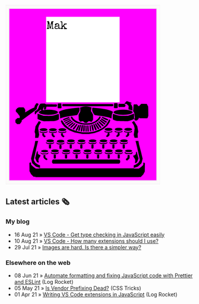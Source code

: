 ![quote](img/quote.gif)

## Latest articles 🗞️

### My blog

<!-- BLOG:START -->
 - 16 Aug 21 » [VS Code - Get type checking in JavaScript easily](https://roboleary.net/2021/08/16/vscode-type-checking-for-javascript.html)
 - 10 Aug 21 » [VS Code - How many extensions should I use?](https://roboleary.net/2021/08/10/vscode-how-many-extensions-should-i-use.html)
 - 29 Jul 21 » [Images are hard. Is there a simpler way?](https://roboleary.net/2021/07/29/simpler-images.html)<!-- BLOG:END -->

### Elsewhere on the web

 - 08 Jun 21 » [Automate formatting and fixing JavaScript code with Prettier and ESLint](https://blog.logrocket.com/automate-formatting-and-fixing-javascript-code-with-prettier-and-eslint/) (Log Rocket)
 - 05 May 21 » [Is Vendor Prefixing Dead?](https://css-tricks.com/is-vendor-prefixing-dead/) (CSS Tricks)
 - 01 Apr 21 » [Writing VS Code extensions in JavaScript](https://blog.logrocket.com/writing-vs-code-extensions-in-javascript/) (Log Rocket)
